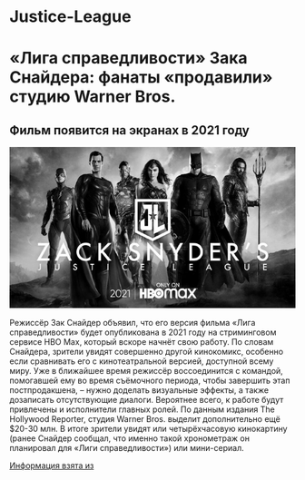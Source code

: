 # Justice-League
<!DOCTYPE html>
<html lang="en">
<head>
    <meta charset="UTF-8">
    <meta http-equiv="X-UA-Compatible" content="IE=edge">
    <meta name="viewport" content="width=device-width, initial-scale=1.0">
    <title>Document</title>
</head>
<body>
    <h1>«Лига справедливости» Зака Снайдера: фанаты «продавили» студию Warner Bros.</h1>
    <h2>Фильм появится на экранах в 2021 году</h2>
    <img src="img/820648.700xp.jpg" alt="" srcset="">
    <p>Режиссёр Зак Снайдер объявил, что его версия фильма «Лига справедливости» будет опубликована в 2021 году на стриминговом сервисе HBO Max, который вскоре начнёт свою работу. По словам Снайдера, зрители увидят совершенно другой кинокомикс, особенно если сравнивать его с кинотеатральной версией, доступной всему миру. Уже в ближайшее время режиссёр воссоединится с командой, помогавшей ему во время съёмочного периода, чтобы завершить этап постпродакшена, – нужно доделать визуальные эффекты, а также дозаписать отсутствующие диалоги. Вероятнее всего, к работе будут привлечены и исполнители главных ролей. По данным издания The Hollywood Reporter, студия Warner Bros. выделит дополнительно ещё $20-30 млн. В итоге зрители увидят или четырёхчасовую кинокартину (ранее Снайдер сообщал, что именно такой хронометраж он планировал для «Лиги справедливости») или мини-сериал.</p>
    <a href="https://www.filmpro.ru/materials/72304">Информация взята из </a>
</body>
</html>
